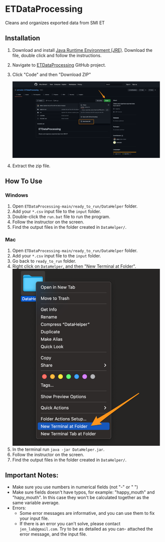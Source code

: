 # ETDataProcessing
Cleans and organizes exported data from SMI ET

## Installation
1. Download and install [Java Runtime Environment (JRE)](https://www.java.com/en/download/). Download the file, double click and
follow the instructions.
1. Navigate to [ETDataProcessing](https://github.com/selmaliah/ETDataProcessing) GitHub project.
1. Click "Code" and then "Download ZIP"

    ![](./readme/download%20zip.png)

1. Extract the zip file.

## How To Use
### Windows
1. Open `ETDataProcessing-main/ready_to_run/DataHelper` folder.
1. Add your `*.csv` input file to the `input` folder.
1. Double-click the `run.bat` file to run the program.
1. Follow the instructor on the screen.
1. Find the output files in the folder created in `DataHelper/`.

### Mac
1. Open `ETDataProcessing-main/ready_to_run/DataHelper` folder.
1. Add your `*.csv` input file to the `input` folder.
1. Go back to `ready_to_run` folder.
1. Right click on `DataHelper`, and then "New Terminal at Folder".
   ![](./readme/open%20terminal.png)
1. In the terminal run `java -jar DataHelper.jar`.
1. Follow the instructor on the screen.
1. Find the output files in the folder created in `DataHelper/`.

## Important Notes:
* Make sure you use numbers in numerical fields (not "-" or " ")
* Make sure fields doesn't have typos, for example: "happy_mouth" and "hapy_mouth".
 In this case they won't be calculated together as the same variable average.
* Errors:
  * Some error messages are informative, and you can use them to fix your input file.
  * If there is an error you can't solve, please contact `jen_lab@gmail.com`.
    Try to be as detailed as you can- attached the error message, and the input file.